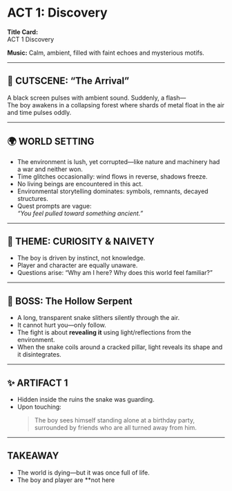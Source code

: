 # ACT 1: Discovery

**Title Card:**  
ACT 1
Discovery

**Music:** Calm, ambient, filled with faint echoes and mysterious motifs.

---

## 🎥 CUTSCENE: “The Arrival”

A black screen pulses with ambient sound. Suddenly, a flash—  
The boy awakens in a collapsing forest where shards of metal float in the air and time pulses oddly.

---

## 🌍 WORLD SETTING

- The environment is lush, yet corrupted—like nature and machinery had a war and neither won.
- Time glitches occasionally: wind flows in reverse, shadows freeze.
- No living beings are encountered in this act.
- Environmental storytelling dominates: symbols, remnants, decayed structures.
- Quest prompts are vague:  
  *“You feel pulled toward something ancient.”*

---

## 🧠 THEME: CURIOSITY & NAIVETY

- The boy is driven by instinct, not knowledge.
- Player and character are equally unaware.
- Questions arise: “Why am I here? Why does this world feel familiar?”

---

## 🐍 BOSS: The Hollow Serpent

- A long, transparent snake slithers silently through the air.
- It cannot hurt you—only follow.
- The fight is about **revealing it** using light/reflections from the environment.
- When the snake coils around a cracked pillar, light reveals its shape and it disintegrates.

---

## ✨ ARTIFACT 1

- Hidden inside the ruins the snake was guarding.
- Upon touching:  
  > The boy sees himself standing alone at a birthday party, surrounded by friends who are all turned away from him.

---

## TAKEAWAY

- The world is dying—but it was once full of life.
- The boy and player are **not here
